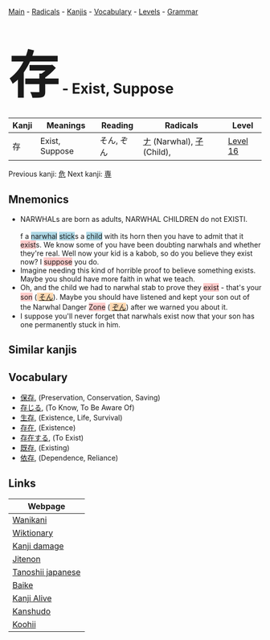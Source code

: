 <style> bigfont {font-size: 100px}</style>
[Main](../README.md) -
[Radicals](../radicals.md) -
[Kanjis](../kanjis.md) -
[Vocabulary](../vocabulary.md) -
[Levels](../levels.md) -
[Grammar](../grammar.md)
# <bigfont> 存</bigfont> - Exist, Suppose 

| Kanji | Meanings | Reading | Radicals | Level |
| --- | --- | --- | --- | --- |
| 存 | Exist, Suppose | そん, ぞん | [ナ](../radicals/ナ.md) (Narwhal), [子](../radicals/子.md) (Child),  | [Level 16](../levels/wk_level16.md) |

Previous kanji: [危](危.md) Next kanji: [専](専.md) 

## Mnemonics
 * NARWHALs are born as adults, NARWHAL CHILDREN do not EXISTI.<br><br>f a <span style="background-color:#ADD8E6"> narwhal</span> <span style="background-color:#ADD8E6"> stick</span>s a <span style="background-color:#ADD8E6"> child</span> with its horn then you have to admit that it <span style="background-color:#ffcccb"> exist</span>s. We know some of you have been doubting narwhals and whether they're real. Well now your kid is a kabob, so do you believe they exist now? I <span style="background-color:#ffcccb"> suppose</span> you do.
* Imagine needing this kind of horrible proof to believe something exists. Maybe you should have more faith in what we teach.
* Oh, and the child we had to narwhal stab to prove they <span style="background-color:#ffcccb"> exist</span> - that's your <span style="background-color:#ffcccb"> son</span> (<span style="background-color:#fed8b1"> [そん](https://jisho.org/search/そん)</span>). Maybe you should have listened and kept your son out of the Narwhal Danger <span style="background-color:#ffcccb"> Zone</span> (<span style="background-color:#fed8b1"> [ぞん](https://jisho.org/search/ぞん)</span>) after we warned you about it.
* I suppose you'll never forget that narwhals exist now that your son has one permanently stuck in him.


## Similar kanjis
 


## Vocabulary
 * [保存](../vocabulary/存.md), (Preservation, Conservation, Saving)
* [存じる](../vocabulary/存.md), (To Know, To Be Aware Of)
* [生存](../vocabulary/存.md), (Existence, Life, Survival)
* [存在](../vocabulary/存.md), (Existence)
* [存在する](../vocabulary/存.md), (To Exist)
* [既存](../vocabulary/存.md), (Existing)
* [依存](../vocabulary/存.md), (Dependence, Reliance)



## Links 

| Webpage |
| --- |
| [Wanikani          ](https://www.wanikani.com/kanji/存) |
| [Wiktionary        ](https://en.wiktionary.org/wiki/存) |
| [Kanji damage      ](http://www.kanjidamage.com/kanji/search?utf8=✓&q=存) |
| [Jitenon           ](https://jitenon.com/kanji/存) |
| [Tanoshii japanese ](https://www.tanoshiijapanese.com/dictionary/kanji.cfm?k=存) |
| [Baike             ](https://baike.baidu.com/item/存) |
| [Kanji Alive       ](https://app.kanjialive.com/存) |
| [Kanshudo          ](https://www.kanshudo.com/searchmn?q=存) |
| [Koohii            ](https://kanji.koohii.com/study/kanji/存) |
